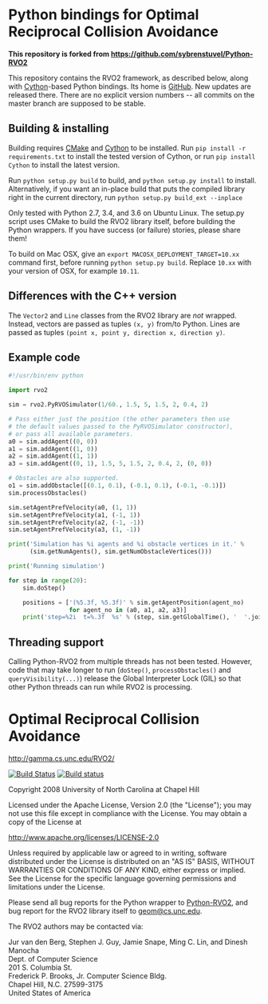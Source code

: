 Python bindings for Optimal Reciprocal Collision Avoidance
==========================================================
__This repository is forked from https://github.com/sybrenstuvel/Python-RVO2__

This repository contains the RVO2 framework, as described below, along with
[Cython](http://cython.org/)-based Python bindings. Its home is
[GitHub](https://github.com/sybrenstuvel/Python-RVO2). New updates are released
there. There are no explicit version numbers -- all commits on the master
branch are supposed to be stable.


Building & installing
----------------------

Building requires [CMake](http://cmake.org/) and [Cython](http://cython.org/) to be installed.
Run `pip install -r requirements.txt` to install the tested version of Cython, or run
`pip install Cython` to install the latest version.

Run `python setup.py build` to build, and `python setup.py install` to install.
Alternatively, if you want an in-place build that puts the compiled library right in
the current directory, run `python setup.py build_ext --inplace`

Only tested with Python 2.7, 3.4, and 3.6 on Ubuntu Linux. The setup.py script uses CMake to build
the RVO2 library itself, before building the Python wrappers. If you have success (or failure)
stories, please share them!

To build on Mac OSX, give an `export MACOSX_DEPLOYMENT_TARGET=10.xx` command first, before
running `python setup.py build`. Replace `10.xx` with your version of OSX, for example `10.11`.

Differences with the C++ version
--------------------------------

The `Vector2` and `Line` classes from the RVO2 library are _not_ wrapped. Instead,
vectors are passed as tuples `(x, y)` from/to Python. Lines are passed as tuples
`(point x, point y, direction x, direction y)`.


Example code
------------

```python
#!/usr/bin/env python

import rvo2

sim = rvo2.PyRVOSimulator(1/60., 1.5, 5, 1.5, 2, 0.4, 2)

# Pass either just the position (the other parameters then use
# the default values passed to the PyRVOSimulator constructor),
# or pass all available parameters.
a0 = sim.addAgent((0, 0))
a1 = sim.addAgent((1, 0))
a2 = sim.addAgent((1, 1))
a3 = sim.addAgent((0, 1), 1.5, 5, 1.5, 2, 0.4, 2, (0, 0))

# Obstacles are also supported.
o1 = sim.addObstacle([(0.1, 0.1), (-0.1, 0.1), (-0.1, -0.1)])
sim.processObstacles()

sim.setAgentPrefVelocity(a0, (1, 1))
sim.setAgentPrefVelocity(a1, (-1, 1))
sim.setAgentPrefVelocity(a2, (-1, -1))
sim.setAgentPrefVelocity(a3, (1, -1))

print('Simulation has %i agents and %i obstacle vertices in it.' %
      (sim.getNumAgents(), sim.getNumObstacleVertices()))

print('Running simulation')

for step in range(20):
    sim.doStep()

    positions = ['(%5.3f, %5.3f)' % sim.getAgentPosition(agent_no)
                 for agent_no in (a0, a1, a2, a3)]
    print('step=%2i  t=%.3f  %s' % (step, sim.getGlobalTime(), '  '.join(positions)))
```


Threading support
--------------------------------

Calling Python-RVO2 from multiple threads has not been tested. However, code that
may take longer to run (`doStep()`, `processObstacles()` and `queryVisibility(...)`)
release the Global Interpreter Lock (GIL) so that other Python threads can run while
RVO2 is processing.


Optimal Reciprocal Collision Avoidance
======================================

<http://gamma.cs.unc.edu/RVO2/>

[![Build Status](https://travis-ci.org/snape/RVO2.svg?branch=master)](https://travis-ci.org/snape/RVO2)
[![Build status](https://ci.appveyor.com/api/projects/status/0nyp7y4di8x1gh9o/branch/master?svg=true)](https://ci.appveyor.com/project/snape/rvo2)

Copyright 2008 University of North Carolina at Chapel Hill

Licensed under the Apache License, Version 2.0 (the "License");
you may not use this file except in compliance with the License.
You may obtain a copy of the License at

<http://www.apache.org/licenses/LICENSE-2.0>

Unless required by applicable law or agreed to in writing, software
distributed under the License is distributed on an "AS IS" BASIS,
WITHOUT WARRANTIES OR CONDITIONS OF ANY KIND, either express or implied.
See the License for the specific language governing permissions and
limitations under the License.

Please send all bug reports for the Python wrapper to
[Python-RVO2](https://github.com/sybrenstuvel/Python-RVO2), and bug
report for the RVO2 library itself to [geom@cs.unc.edu](mailto:geom@cs.unc.edu).

The RVO2 authors may be contacted via:

Jur van den Berg, Stephen J. Guy, Jamie Snape, Ming C. Lin, and Dinesh Manocha  
Dept. of Computer Science  
201 S. Columbia St.  
Frederick P. Brooks, Jr. Computer Science Bldg.  
Chapel Hill, N.C. 27599-3175  
United States of America
